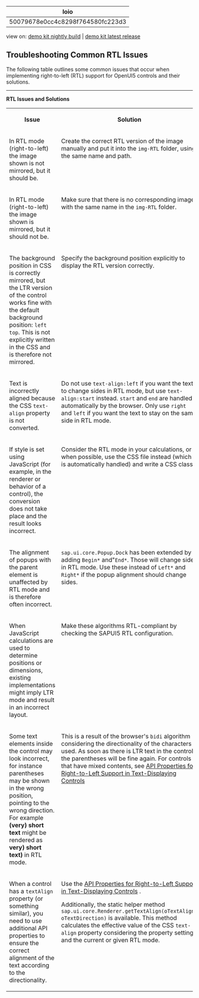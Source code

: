 <!-- loio50079678e0cc4c8298f764580fc223d3 -->

| loio |
| -----|
| 50079678e0cc4c8298f764580fc223d3 |

<div id="loio">

view on: [demo kit nightly build](https://sdk.openui5.org/nightly/#/topic/50079678e0cc4c8298f764580fc223d3) | [demo kit latest release](https://sdk.openui5.org/topic/50079678e0cc4c8298f764580fc223d3)</div>

## Troubleshooting Common RTL Issues

The following table outlines some common issues that occur when implementing right-to-left \(RTL\) support for OpenUI5 controls and their solutions.

***

**RTL Issues and Solutions**


<table>
<tr>
<th valign="top">

Issue



</th>
<th valign="top">

Solution



</th>
</tr>
<tr>
<td valign="top">

In RTL mode \(right-to-left\) the image shown is not mirrored, but it should be.



</td>
<td valign="top">

Create the correct RTL version of the image manually and put it into the `img-RTL` folder, using the same name and path.



</td>
</tr>
<tr>
<td valign="top">

In RTL mode \(right-to-left\) the image shown is mirrored, but it should not be.



</td>
<td valign="top">

Make sure that there is no corresponding image with the same name in the `img-RTL` folder.



</td>
</tr>
<tr>
<td valign="top">

The background position in CSS is correctly mirrored, but the LTR version of the control works fine with the default background position: `left top`. This is not explicitly written in the CSS and is therefore not mirrored.



</td>
<td valign="top">

Specify the background position explicitly to display the RTL version correctly.



</td>
</tr>
<tr>
<td valign="top">

Text is incorrectly aligned because the CSS `text-align` property is not converted.



</td>
<td valign="top">

Do not use `text-align:left` if you want the text to change sides in RTL mode, but use `text-align:start` instead. `start` and `end` are handled automatically by the browser. Only use `right` and `left` if you want the text to stay on the same side in RTL mode.



</td>
</tr>
<tr>
<td valign="top">

If style is set using JavaScript \(for example, in the renderer or behavior of a control\), the conversion does not take place and the result looks incorrect.



</td>
<td valign="top">

Consider the RTL mode in your calculations, or when possible, use the CSS file instead \(which is automatically handled\) and write a CSS class.



</td>
</tr>
<tr>
<td valign="top">

The alignment of popups with the parent element is unaffected by RTL mode and is therefore often incorrect.



</td>
<td valign="top">

`sap.ui.core.Popup.Dock` has been extended by adding `Begin*` and"`End*`. Those will change sides in RTL mode. Use these instead of `Left*` and `Right*` if the popup alignment should change sides.



</td>
</tr>
<tr>
<td valign="top">

When JavaScript calculations are used to determine positions or dimensions, existing implementations might imply LTR mode and result in an incorrect layout.



</td>
<td valign="top">

Make these algorithms RTL-compliant by checking the SAPUI5 RTL configuration.



</td>
</tr>
<tr>
<td valign="top">

Some text elements inside the control may look incorrect, for instance parentheses may be shown in the wrong position, pointing to the wrong direction. For example **\(very\) short text** might be rendered as **very\) short text\)** in RTL mode.



</td>
<td valign="top">

This is a result of the browser's `bidi` algorithm considering the directionality of the characters used. As soon as there is LTR text in the control, the parentheses will be fine again. For controls that have mixed contents, see [API Properties for Right-to-Left Support in Text-Displaying Controls](API_Properties_for_Right_to_Left_Support_in_Text_Displaying_Controls_7e7cd0a.md) 



</td>
</tr>
<tr>
<td valign="top">

When a control has a `textAlign` property \(or something similar\), you need to use additional API properties to ensure the correct alignment of the text according to the directionality.



</td>
<td valign="top">

Use the [API Properties for Right-to-Left Support in Text-Displaying Controls](API_Properties_for_Right_to_Left_Support_in_Text_Displaying_Controls_7e7cd0a.md) .

Additionally, the static helper method `sap.ui.core.Renderer.getTextAlign(oTextAlign, oTextDirection)` is available. This method calculates the effective value of the CSS `text-align` property considering the property setting and the current or given RTL mode.



</td>
</tr>
</table>

